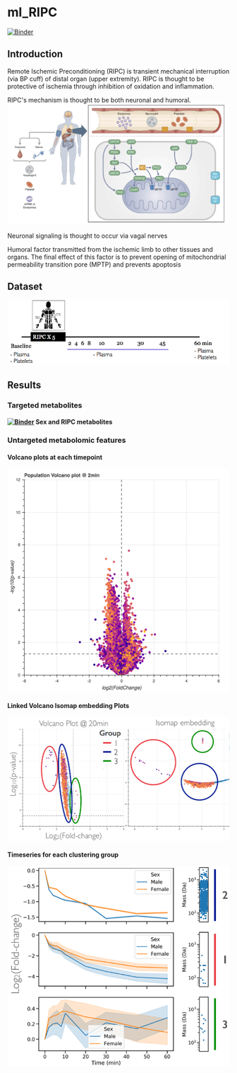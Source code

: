 # ml_RIPC
[![Binder](https://mybinder.org/badge_logo.svg)](https://mybinder.org/v2/gh/jzlab/ml_RIPC/master?urlpath=tree)
## Introduction
Remote Ischemic Preconditioning (RIPC) is transient mechanical interruption (via BP cuff) of distal organ (upper extremity).
RIPC is thought to be protective of ischemia through inhibition of oxidation and inflammation.

RIPC's mechanism is thought to be both neuronal and humoral.
<img src="viz/RIPC_overview.png" width="750">

Neuronal signaling is thought to occur via vagal nerves

Humoral factor transmitted from the ischemic limb to other tissues and organs. The final effect of this factor is to prevent opening of mitochondrial permeability transition pore (MPTP) and prevents apoptosis

## Dataset

<img src="viz/sampling_protocol.png" width="750">

## Results

### Targeted metabolites

#### [![Binder](https://mybinder.org/badge_logo.svg)](https://mybinder.org/v2/gh/jzlab/ml_RIPC/master?filepath=notebooks%2Fsex_differences.ipynb) Sex and RIPC metabolites

### Untargeted metabolomic features

#### Volcano plots at each timepoint

[![Untargeted features volcano gif](viz/ripc_volcano.gif)](https://mybinder.org/v2/gh/jzlab/ml_RIPC/master?urlpath=/proxy/5006/bokeh-untargeted)

#### Linked Volcano Isomap embedding Plots

<img src='fig/figure_1.png' width='750'>

#### Timeseries for each clustering group

<img src='fig/figure_2.png' width='750'>